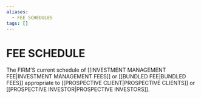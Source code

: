 ```yaml
---
aliases:
  - FEE SCHEDULES
tags: []
---
```

# FEE SCHEDULE
The FIRM'S current schedule of [[INVESTMENT MANAGEMENT FEE|INVESTMENT MANAGEMENT FEES]] or [[BUNDLED FEE|BUNDLED FEES]] appropriate to [[PROSPECTIVE CLIENT|PROSPECTIVE CLIENTS]] or [[PROSPECTIVE INVESTOR|PROSPECTIVE INVESTORS]].
